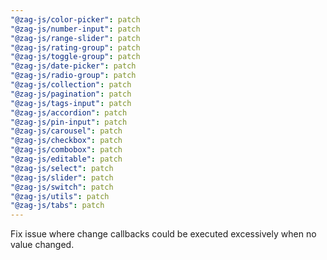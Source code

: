 ```yaml
---
"@zag-js/color-picker": patch
"@zag-js/number-input": patch
"@zag-js/range-slider": patch
"@zag-js/rating-group": patch
"@zag-js/toggle-group": patch
"@zag-js/date-picker": patch
"@zag-js/radio-group": patch
"@zag-js/collection": patch
"@zag-js/pagination": patch
"@zag-js/tags-input": patch
"@zag-js/accordion": patch
"@zag-js/pin-input": patch
"@zag-js/carousel": patch
"@zag-js/checkbox": patch
"@zag-js/combobox": patch
"@zag-js/editable": patch
"@zag-js/select": patch
"@zag-js/slider": patch
"@zag-js/switch": patch
"@zag-js/utils": patch
"@zag-js/tabs": patch
---
```


Fix issue where change callbacks could be executed excessively when no value changed.
